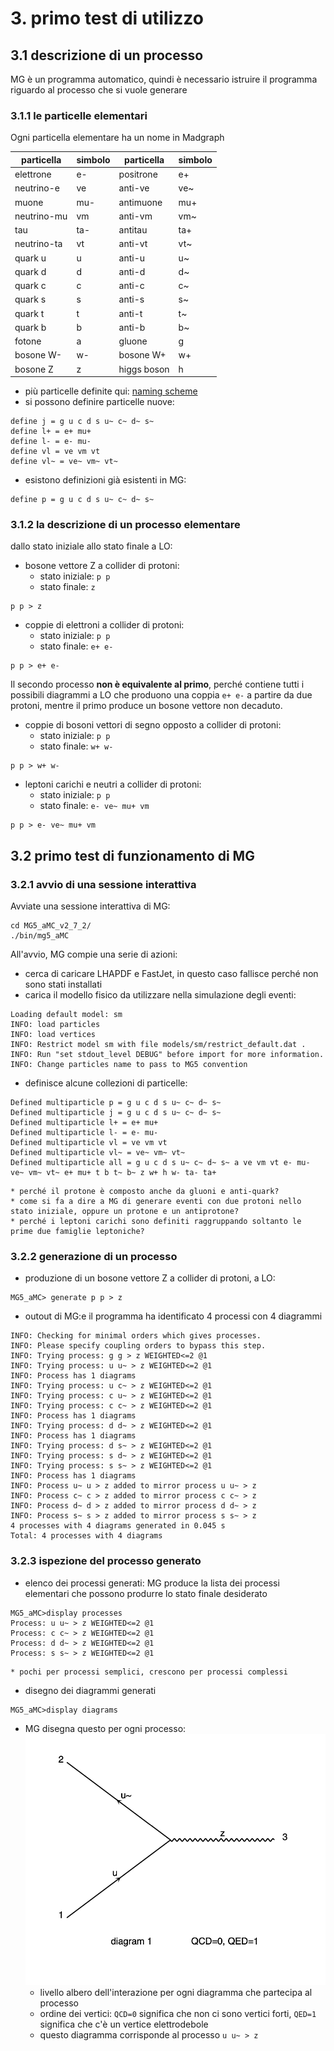 # 3. primo test di utilizzo

## 3.1 descrizione di un processo

MG è un programma automatico,
quindi è necessario istruire il programma
riguardo al processo che si vuole generare

### 3.1.1 le particelle elementari

Ogni particella elementare ha un nome in Madgraph

| particella  | simbolo | particella  | simbolo |
| ----------- | ------- | ----------- | ------- |
| elettrone   | e-      | positrone   | e+      |
| neutrino-e  | ve      | anti-ve     | ve~     |
| muone       | mu-     | antimuone   | mu+     |
| neutrino-mu | vm      | anti-vm     | vm~     |
| tau         | ta-     | antitau     | ta+     |
| neutrino-ta | vt      | anti-vt     | vt~     |
| quark u     | u       | anti-u      | u~      |
| quark d     | d       | anti-d      | d~      |
| quark c     | c       | anti-c      | c~      |
| quark s     | s       | anti-s      | s~      |
| quark t     | t       | anti-t      | t~      |
| quark b     | b       | anti-b      | b~      |
| fotone      | a       | gluone      | g       |
| bosone W-   | w-      | bosone W+   | w+      |
| bosone Z    | z       | higgs boson | h       |

* più particelle definite qui: [naming scheme](http://madgraph.phys.ucl.ac.be/sm_particles.html)
* si possono definire particelle nuove:
```
define j = g u c d s u~ c~ d~ s~
define l+ = e+ mu+
define l- = e- mu-
define vl = ve vm vt
define vl~ = ve~ vm~ vt~
```
* esistono definizioni già esistenti in MG:
```
define p = g u c d s u~ c~ d~ s~
```

### 3.1.2 la descrizione di un processo elementare

dallo stato iniziale allo stato finale a LO:

  * bosone vettore Z a collider di protoni:
    * stato iniziale: ```p p```
    * stato finale: ```z```
  ```
  p p > z
  ```
  * coppie di elettroni a collider di protoni:
    * stato iniziale: ```p p```
    * stato finale: ```e+ e-```
  ```
  p p > e+ e-
  ```

Il secondo processo **non è equivalente al primo**,
perché contiene tutti i possibili diagrammi a LO che produono
una coppia ```e+ e-``` a partire da due protoni,
mentre il primo produce un bosone vettore non decaduto.

  * coppie di bosoni vettori di segno opposto a collider di protoni:
    * stato iniziale: ```p p```
    * stato finale: ```w+ w-```
  ```
  p p > w+ w-
  ```
  * leptoni carichi e neutri a collider di protoni:
    * stato iniziale: ```p p```
    * stato finale: ```e- ve~ mu+ vm```
  ```
  p p > e- ve~ mu+ vm
  ```

## 3.2 primo test di funzionamento di MG

### 3.2.1 avvio di una sessione interattiva

Avviate una sessione interattiva di MG:
```
cd MG5_aMC_v2_7_2/
./bin/mg5_aMC
```
All'avvio, MG compie una serie di azioni:
  * cerca di caricare LHAPDF e FastJet, in questo caso fallisce perché non sono stati installati
  * carica il modello fisico da utilizzare nella simulazione degli eventi:
  ```
  Loading default model: sm
  INFO: load particles
  INFO: load vertices
  INFO: Restrict model sm with file models/sm/restrict_default.dat .
  INFO: Run "set stdout_level DEBUG" before import for more information.
  INFO: Change particles name to pass to MG5 convention
  ```
  * definisce alcune collezioni di particelle:
  ```
  Defined multiparticle p = g u c d s u~ c~ d~ s~
  Defined multiparticle j = g u c d s u~ c~ d~ s~
  Defined multiparticle l+ = e+ mu+
  Defined multiparticle l- = e- mu-
  Defined multiparticle vl = ve vm vt
  Defined multiparticle vl~ = ve~ vm~ vt~
  Defined multiparticle all = g u c d s u~ c~ d~ s~ a ve vm vt e- mu- ve~ vm~ vt~ e+ mu+ t b t~ b~ z w+ h w- ta- ta+
  ```
    * perché il protone è composto anche da gluoni e anti-quark?
    * come si fa a dire a MG di generare eventi con due protoni nello stato iniziale, oppure un protone e un antiprotone?
    * perché i leptoni carichi sono definiti raggruppando soltanto le prime due famiglie leptoniche?

### 3.2.2 generazione di un processo

  * produzione di un bosone vettore Z a collider di protoni, a LO:
  ```
  MG5_aMC> generate p p > z
  ```
  * outout di MG:e il programma ha identificato 4 processi con 4 diagrammi
  ```
  INFO: Checking for minimal orders which gives processes.
  INFO: Please specify coupling orders to bypass this step.
  INFO: Trying process: g g > z WEIGHTED<=2 @1  
  INFO: Trying process: u u~ > z WEIGHTED<=2 @1  
  INFO: Process has 1 diagrams
  INFO: Trying process: u c~ > z WEIGHTED<=2 @1  
  INFO: Trying process: c u~ > z WEIGHTED<=2 @1  
  INFO: Trying process: c c~ > z WEIGHTED<=2 @1  
  INFO: Process has 1 diagrams
  INFO: Trying process: d d~ > z WEIGHTED<=2 @1  
  INFO: Process has 1 diagrams
  INFO: Trying process: d s~ > z WEIGHTED<=2 @1  
  INFO: Trying process: s d~ > z WEIGHTED<=2 @1  
  INFO: Trying process: s s~ > z WEIGHTED<=2 @1  
  INFO: Process has 1 diagrams
  INFO: Process u~ u > z added to mirror process u u~ > z
  INFO: Process c~ c > z added to mirror process c c~ > z
  INFO: Process d~ d > z added to mirror process d d~ > z
  INFO: Process s~ s > z added to mirror process s s~ > z
  4 processes with 4 diagrams generated in 0.045 s
  Total: 4 processes with 4 diagrams
  ```

### 3.2.3 ispezione del processo generato

  * elenco dei processi generati: MG produce la lista dei processi elementari che possono produrre lo stato finale desiderato
  ```
  MG5_aMC>display processes
  Process: u u~ > z WEIGHTED<=2 @1
  Process: c c~ > z WEIGHTED<=2 @1
  Process: d d~ > z WEIGHTED<=2 @1
  Process: s s~ > z WEIGHTED<=2 @1
  ```
    * pochi per processi semplici, crescono per processi complessi
  * disegno dei diagrammi generati
  ```
  MG5_aMC>display diagrams
  ```
  * MG disegna questo per ogni processo:
  ![Zprod](images/Zprod_diagram.png)
    * livello albero dell'interazione per ogni diagramma che partecipa al processo
    * ordine dei vertici: ```QCD=0``` significa che non ci sono vertici forti, ```QED=1``` significa che c'è un vertice elettrodebole
    * questo diagramma corrisponde al processo ```u u~ > z```
